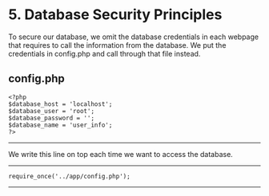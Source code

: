 # 5. Database Security Principles

To secure our database, we omit the database credentials in each webpage that requires to call the information from the database. We put the credentials in config.php and call through that file instead.

config.php
------
    <?php
    $database_host = 'localhost';
    $database_user = 'root';
    $database_password = '';
    $database_name = 'user_info';
    ?>
------

We write this line on top each time we want to access the database.

------
    require_once('../app/config.php');
------
